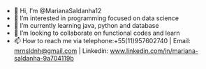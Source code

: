 - 👋 Hi, I’m @MarianaSaldanha12
- 👀 I’m interested in programming focused on data science
- 🌱 I’m currently learning java, python and database
- 💞️ I’m looking to collaborate on functional codes and learn
- 📫 How to reach me via telephone:+55(11)957602740 | Email: mrnsldnh@gmail.com | Linkedin: www.linkedin.com/in/mariana-saldanha-9a704119b

<!---
MarianaSaldanha12/MarianaSaldanha12 is a ✨ special ✨ repository because its `README.md` (this file) appears on your GitHub profile.
You can click the Preview link to take a look at your changes.
--->
